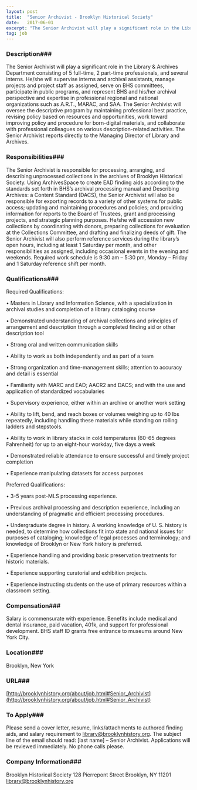 ```yaml
---
layout: post
title:  "Senior Archivist - Brooklyn Historical Society"
date:   2017-06-01
excerpt: "The Senior Archivist will play a significant role in the Library & Archives Department consisting of 5 full-time, 2 part-time professionals, and several interns. He/she will supervise interns and archival assistants, manage projects and project staff as assigned, serve on BHS committees, participate in public programs, and represent BHS and..."
tag: job
---
```


### Description###

The Senior Archivist will play a significant role in the Library & Archives Department consisting of 5 full-time, 2 part-time professionals, and several interns. He/she will supervise interns and archival assistants, manage projects and project staff as assigned, serve on BHS committees, participate in public programs, and represent BHS and his/her archival perspective and expertise in professional regional and national organizations such as A.R.T., MARAC, and SAA.  The Senior Archivist will oversee the descriptive program by maintaining professional best practice, revising policy based on resources and opportunities, work toward improving policy and procedure for born-digital materials, and collaborate with professional colleagues on various description-related activities.  The Senior Archivist reports directly to the Managing Director of Library and Archives.  


### Responsibilities###

The Senior Archivist is responsible for processing, arranging, and describing unprocessed collections in the archives of Brooklyn Historical Society.  Using ArchivesSpace to create EAD finding aids according to the standards set forth in BHS’s archival processing manual and Describing Archives: a Content Standard (DACS), the Senior Archivist will also be responsible for exporting records to a variety of other systems for public access; updating and maintaining procedures and policies; and providing information for reports to the Board of Trustees, grant and processing projects, and strategic planning purposes.  He/she will accession new collections by coordinating with donors, preparing collections for evaluation at the Collections Committee, and drafting and finalizing deeds of gift.  The Senior Archivist will also perform reference services during the library’s open hours, including at least 1 Saturday per month, and other responsibilities as assigned, including occasional events in the evening and weekends.  Required work schedule is 9:30 am – 5:30 pm, Monday – Friday and 1 Saturday reference shift per month.   


### Qualifications###

Required Qualifications:

• 	Masters in Library and Information Science, with a specialization in archival studies and completion of a library cataloging course

• 	Demonstrated understanding of archival collections and principles of arrangement and description through a completed finding aid or other description tool

• 	Strong oral and written communication skills

• 	Ability to work as both independently and as part of a team

• 	Strong organization and time-management skills; attention to accuracy and detail is essential

• 	Familiarity with MARC and EAD; AACR2 and DACS; and with the use and application of standardized vocabularies 

• 	Supervisory experience, either within an archive or another work setting

• 	Ability to lift, bend, and reach boxes or volumes weighing up to 40 lbs repeatedly, including handling these materials while standing on rolling ladders and stepstools.

• 	Ability to work in library stacks in cold temperatures (60-65 degrees Fahrenheit) for up to an eight-hour workday, five days a week

• 	Demonstrated reliable attendance to ensure successful and timely project completion

• 	Experience manipulating datasets for access purposes

Preferred Qualifications:

• 	3-5 years post-MLS processing experience.

• 	Previous archival processing and description experience, including an understanding of pragmatic and efficient processing procedures.

• 	Undergraduate degree in history. A working knowledge of U. S. history is needed, to determine how collections fit into state and national issues for purposes of cataloging; knowledge of legal processes and terminology; and knowledge of Brooklyn or New York history is preferred. 

• 	Experience handling and providing basic preservation treatments for historic materials.

• 	Experience supporting curatorial and exhibition projects.

• 	Experience instructing students on the use of primary resources within a classroom setting.


### Compensation###

Salary is commensurate with experience.  Benefits include medical and dental insurance, paid vacation, 401k, and support for professional development.  BHS staff ID grants free entrance to museums around New York City.


### Location###

Brooklyn, New York


### URL###

[http://brooklynhistory.org/about/job.html#Senior_Archivist](http://brooklynhistory.org/about/job.html#Senior_Archivist)

### To Apply###

Please send a cover letter, resume, links/attachments to authored finding aids, and salary requirement to library@brooklynhistory.org. The subject line of the email should read: [last name] – Senior Archivist. Applications will be reviewed immediately.  No phone calls please.


### Company Information###

Brooklyn Historical Society
128 Pierrepont Street
Brooklyn, NY 11201
library@brooklynhistory.org



